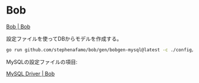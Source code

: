 # Bob

[Bob \| Bob](https://bob.stephenafamo.com/)

設定ファイルを使ってDBからモデルを作成する。

```bash
go run github.com/stephenafamo/bob/gen/bobgen-mysql@latest -c ./config/bobgen.yaml
```

MySQLの設定ファイルの項目:

[MySQL Driver \| Bob](https://bob.stephenafamo.com/docs/code-generation/mysql)